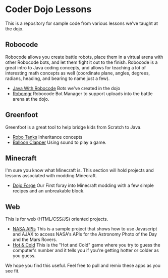 # Coder Dojo Lessons

This is a repository for sample code from various lessons we've taught at the dojo.

## Robocode
Robocode allows you create battle robots, place them in a virtual arena with other
Robocode bots, and let them fight it out to the finish.  Robocode is a great intro to Java coding concepts,
and allows for teaching a lot of interesting math concepts as well (coordinate plane, angles, degrees, radians,
heading, and bearing to name just a few).

- [Java With Robocode](https://github.com/rvacoderdojo/lessons/tree/master/robocode/java-with-robocode) Bots we've created in the dojo
- [Robomgr](https://github.com/rvacoderdojo/lessons/tree/master/robocode/robomgr) Robocode Bot Manager to support uploads into the battle arena at the dojo.

## Greenfoot
Greenfoot is a great tool to help bridge kids from Scratch to Java.

- [Robo Tanks](https://github.com/rvacoderdojo/lessons/tree/master/greenfoot/robo-tanks) Inheritance concepts
- [Balloon Clapper](https://github.com/rvacoderdojo/lessons/tree/master/greenfoot/balloon-clapper) Using sound to play a game.

## Minecraft
I'm sure you know what Minecraft is.  This section will hold projects and lessons associated with modding
Minecraft.

- [Dojo Forge](https://github.com/rvacoderdojo/lessons/tree/master/minecraft/dojo-forge) Our First foray into Minecraft modding with a few simple recipes and an unbreakable block.

## Web
This is for web (HTML/CSS/JS) oriented projects.  

- [NASA APIs](https://github.com/rvacoderdojo/lessons/tree/master/web/nasa-apis) This is a sample project that shows how to use Javascript and AJAX to access NASA's APIs for the Astronomy Photo of the Day and the Mars Rovers.
- [Hot & Cold](https://github.com/rvacoderdojo/lessons/tree/master/web/hotcold) This is the "Hot and Cold" game where you try to guess the computer's number and it tells you if you're getting hotter or colder as you guess.


We hope you find this useful. Feel free to pull and remix these apps as you see fit.
